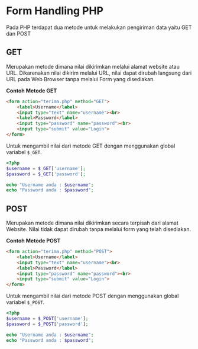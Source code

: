 # Form Handling PHP

Pada PHP terdapat dua metode untuk melakukan pengiriman data yaitu GET dan POST


## GET 
Merupakan metode dimana nilai dikirimkan melalui alamat website atau URL. Dikarenakan nilai dikirim melalui URL, nilai dapat dirubah langsung dari URL pada Web Browser tanpa melalui Form yang disediakan.

**Contoh Metode GET**

```html
<form action="terima.php" method="GET">
    <label>Username</label>
    <input type="text" name="username"><br>
    <label>Password</label>
    <input type="password" name="password"><br>
    <input type="submit" value="Login">
</form>
```

Untuk mengambil nilai dari metode GET dengan menggunakan global variabel ```$_GET```.

```php
<?php
$username = $_GET['username'];
$password = $_GET['password'];

echo "Username anda : $username";
echo "Password anda : $password";
```

## POST
Merupakan metode dimana nilai dikirimkan secara terpisah dari alamat Website. Nilai tidak dapat dirubah tanpa melalui form yang telah disediakan.

**Contoh Metode POST**

```html
<form action="terima.php" method="POST">
    <label>Username</label>
    <input type="text" name="username"><br>
    <label>Password</label>
    <input type="password" name="password"><br>
    <input type="submit" value="Login">
</form>
```

Untuk mengambil nilai dari metode POST dengan menggunakan global variabel ```$_POST```.

```php
<?php
$username = $_POST['username'];
$password = $_POST['password'];

echo "Username anda : $username";
echo "Password anda : $password";
```